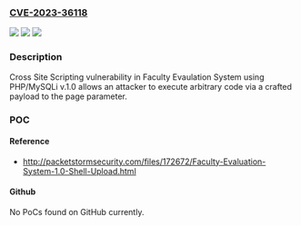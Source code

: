 ### [CVE-2023-36118](https://cve.mitre.org/cgi-bin/cvename.cgi?name=CVE-2023-36118)
![](https://img.shields.io/static/v1?label=Product&message=n%2Fa&color=blue)
![](https://img.shields.io/static/v1?label=Version&message=n%2Fa&color=blue)
![](https://img.shields.io/static/v1?label=Vulnerability&message=n%2Fa&color=brighgreen)

### Description

Cross Site Scripting vulnerability in Faculty Evaulation System using PHP/MySQLi v.1.0 allows an attacker to execute arbitrary code via a crafted payload to the page parameter.

### POC

#### Reference
- http://packetstormsecurity.com/files/172672/Faculty-Evaluation-System-1.0-Shell-Upload.html

#### Github
No PoCs found on GitHub currently.

